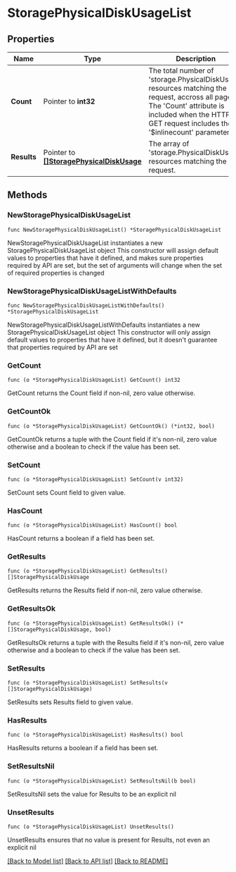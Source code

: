 # StoragePhysicalDiskUsageList

## Properties

Name | Type | Description | Notes
------------ | ------------- | ------------- | -------------
**Count** | Pointer to **int32** | The total number of &#39;storage.PhysicalDiskUsage&#39; resources matching the request, accross all pages. The &#39;Count&#39; attribute is included when the HTTP GET request includes the &#39;$inlinecount&#39; parameter. | [optional] 
**Results** | Pointer to [**[]StoragePhysicalDiskUsage**](storage.PhysicalDiskUsage.md) | The array of &#39;storage.PhysicalDiskUsage&#39; resources matching the request. | [optional] 

## Methods

### NewStoragePhysicalDiskUsageList

`func NewStoragePhysicalDiskUsageList() *StoragePhysicalDiskUsageList`

NewStoragePhysicalDiskUsageList instantiates a new StoragePhysicalDiskUsageList object
This constructor will assign default values to properties that have it defined,
and makes sure properties required by API are set, but the set of arguments
will change when the set of required properties is changed

### NewStoragePhysicalDiskUsageListWithDefaults

`func NewStoragePhysicalDiskUsageListWithDefaults() *StoragePhysicalDiskUsageList`

NewStoragePhysicalDiskUsageListWithDefaults instantiates a new StoragePhysicalDiskUsageList object
This constructor will only assign default values to properties that have it defined,
but it doesn't guarantee that properties required by API are set

### GetCount

`func (o *StoragePhysicalDiskUsageList) GetCount() int32`

GetCount returns the Count field if non-nil, zero value otherwise.

### GetCountOk

`func (o *StoragePhysicalDiskUsageList) GetCountOk() (*int32, bool)`

GetCountOk returns a tuple with the Count field if it's non-nil, zero value otherwise
and a boolean to check if the value has been set.

### SetCount

`func (o *StoragePhysicalDiskUsageList) SetCount(v int32)`

SetCount sets Count field to given value.

### HasCount

`func (o *StoragePhysicalDiskUsageList) HasCount() bool`

HasCount returns a boolean if a field has been set.

### GetResults

`func (o *StoragePhysicalDiskUsageList) GetResults() []StoragePhysicalDiskUsage`

GetResults returns the Results field if non-nil, zero value otherwise.

### GetResultsOk

`func (o *StoragePhysicalDiskUsageList) GetResultsOk() (*[]StoragePhysicalDiskUsage, bool)`

GetResultsOk returns a tuple with the Results field if it's non-nil, zero value otherwise
and a boolean to check if the value has been set.

### SetResults

`func (o *StoragePhysicalDiskUsageList) SetResults(v []StoragePhysicalDiskUsage)`

SetResults sets Results field to given value.

### HasResults

`func (o *StoragePhysicalDiskUsageList) HasResults() bool`

HasResults returns a boolean if a field has been set.

### SetResultsNil

`func (o *StoragePhysicalDiskUsageList) SetResultsNil(b bool)`

 SetResultsNil sets the value for Results to be an explicit nil

### UnsetResults
`func (o *StoragePhysicalDiskUsageList) UnsetResults()`

UnsetResults ensures that no value is present for Results, not even an explicit nil

[[Back to Model list]](../README.md#documentation-for-models) [[Back to API list]](../README.md#documentation-for-api-endpoints) [[Back to README]](../README.md)


